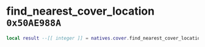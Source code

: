 # find_nearest_cover_location `0x50AE988A`

```lua
local result --[[ integer ]] = natives.cover.find_nearest_cover_location(_unk0 --[[ integer ]], _unk1 --[[ integer ]], _unk2 --[[ integer ]], _unk3 --[[ integer ]], _unk4 --[[ integer ]])
```